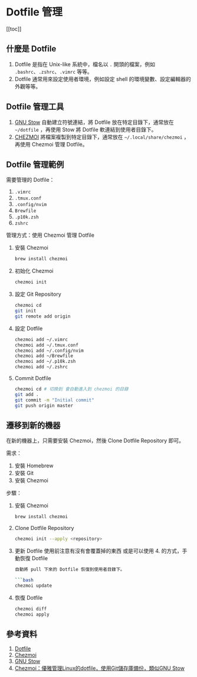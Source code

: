 # Dotfile 管理

[[toc]]

## 什麼是 Dotfile

1. Dotfile 是指在 Unix-like 系統中，檔名以 `.` 開頭的檔案，例如 `.bashrc`、`.zshrc`、`.vimrc` 等等。
2. Dotfile 通常用來設定使用者環境，例如設定 shell 的環境變數、設定編輯器的外觀等等。

## Dotfile 管理工具

1. [GNU Stow](https://www.gnu.org/software/stow/)
    自動建立符號連結，將 Dotfile 放在特定目錄下，通常放在 `~/dotfile` ，再使用 Stow 將 Dotfile 軟連結到使用者目錄下。
2. [CHEZMOI](https://www.chezmoi.io/)
    將檔案複製到特定目錄下，通常放在 `~/.local/share/chezmoi` ，再使用 Chezmoi 管理 Dotfile。

## Dotfile 管理範例

需要管理的 Dotfile：

1. `.vimrc`
2. `.tmux.conf`
3. `.config/nvim`
4. `Brewfile`
5. `.p10k.zsh`
6. `zshrc`

管理方式：使用 Chezmoi 管理 Dotfile

1. 安裝 Chezmoi

    ```bash
    brew install chezmoi
    ```

2. 初始化 Chezmoi

    ```bash
    chezmoi init
    ```

3. 設定 Git Repository

    ```bash
    chezmoi cd
    git init
    git remote add origin
    ```

4. 設定 Dotfile

    ```bash
    chezmoi add ~/.vimrc
    chezmoi add ~/.tmux.conf
    chezmoi add ~/.config/nvim
    chezmoi add ~/Brewfile
    chezmoi add ~/.p10k.zsh
    chezmoi add ~/.zshrc
    ```

5. Commit Dotfile

    ```bash
    chezmoi cd # 切換到 會自動進入到 chezmoi 的目錄
    git add .
    git commit -m "Initial commit"
    git push origin master
    ```

## 遷移到新的機器

在新的機器上，只需要安裝 Chezmoi，然後 Clone Dotfile Repository 即可。

需求：

1. 安裝 Homebrew
2. 安裝 Git
3. 安裝 Chezmoi

步驟：

1. 安裝 Chezmoi

    ```bash
    brew install chezmoi
    ```

2. Clone Dotfile Repository

    ```bash
    chezmoi init --apply <repository>
    ```

3. 更新 Dotfile
    使用前注意有沒有會覆蓋掉的東西
    或是可以使用 4. 的方式，手動恢復 Dotfile

    ```bash
    自動將 pull 下來的 Dotfile 恢復到使用者目錄下。

    ```bash
    chezmoi update
    ```

4. 恢復 Dotfile

    ```bash
    chezmoi diff
    chezmoi apply
    ```

## 參考資料

1. [Dotfile](https://wiki.archlinux.org/index.php/Dotfiles)
2. [Chezmoi](https://www.chezmoi.io/quick-start/)
3. [GNU Stow](https://www.gnu.org/software/stow/)
4. [Chezmoi：優雅管理Linux的dotfile，使用Git儲存庫備份，類似GNU Stow](https://ivonblog.com/posts/chezmoi-manage-dotfiles/)
